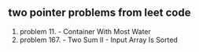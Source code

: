 ## two pointer problems from leet code

1. problem 11. - Container With Most Water
2. problem 167. - Two Sum II - Input Array Is Sorted
